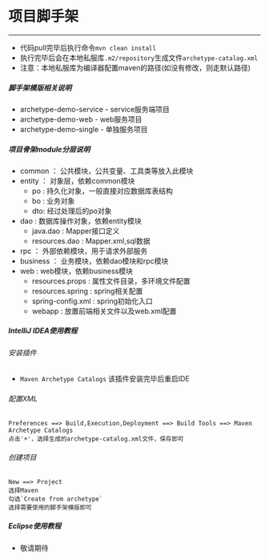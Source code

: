 # 项目脚手架
---
- 代码pull完毕后执行命令`mvn clean install`
- 执行完毕后会在本地私服库`.m2/repository`生成文件`archetype-catalog.xml`
- 注意：本地私服库为编译器配置maven的路径(如没有修改，则走默认路径)

##### 脚手架模版相关说明
- archetype-demo-service - service服务端项目
- archetype-demo-web - web服务项目
- archetype-demo-single - 单独服务项目

##### 项目骨架module分层说明
- common ： 公共模块，公共变量、工具类等放入此模块
- entity ： 对象层，依赖common模块
    - po : 持久化对象，一般直接对应数据库表结构
    - bo : 业务对象
    - dto: 经过处理后的po对象
- dao : 数据库操作对象，依赖entity模块
    - java.dao : Mapper接口定义
    - resources.dao : Mapper.xml,sql数据
- rpc ： 外部依赖模块，用于请求外部服务
- business ： 业务模块，依赖dao模块和rpc模块
- web : web模块，依赖business模块
    - resources.props : 属性文件目录，多环境文件配置
    - resources.spring : spring相关配置
    - spring-config.xml : spring初始化入口
    - webapp : 放置前端相关文件以及web.xml配置

##### IntelliJ IDEA使用教程
###### 安装插件
- `Maven Archetype Catalogs` 该插件安装完毕后重启IDE
###### 配置XML
    Preferences ==> Build,Execution,Deployment ==> Build Tools ==> Maven Archetype Catalogs
    点击'+'，选择生成的archetype-catalog.xml文件，保存即可
###### 创建项目
    New ==> Project
    选择Maven
    勾选`Create from archetype`
    选择需要使用的脚手架模版即可

##### Eclipse使用教程
- 敬请期待
